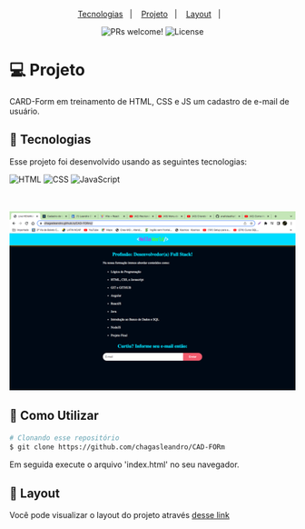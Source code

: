 <p align="center">
  <a href="#-tecnologias">Tecnologias</a>&nbsp;&nbsp;&nbsp;|&nbsp;&nbsp;&nbsp;
  <a href="#-projeto">Projeto</a>&nbsp;&nbsp;&nbsp;|&nbsp;&nbsp;&nbsp;
  <a href="#-layout">Layout</a>&nbsp;&nbsp;&nbsp;|&nbsp;&nbsp;&nbsp;
</p>
<p align="center">
 <img src="https://img.shields.io/static/v1?label=PRs&message=welcome&color=49AA26&labelColor=000000" alt="PRs welcome!" />

  <img alt="License" src="https://img.shields.io/static/v1?label=license&message=MIT&color=49AA26&labelColor=000000">
</p>

# 💻  Projeto
<p>CARD-Form em treinamento de HTML, CSS e JS um cadastro de e-mail de usuário.</p>

##  🚀 Tecnologias

Esse projeto foi desenvolvido usando as seguintes tecnologias:

<img  alt="HTML"
     src="https://img.shields.io/badge/HTML-E34F26?style=for-the-badge&logo=html&logoColor=white"/>
<img  alt="CSS"
     src="https://img.shields.io/badge/CSS-%231572B6.svg?style=for-the-badge&logo=CSS&logoColor=white"/>
<img alt="JavaScript"
      src="https://img.shields.io/badge/JavaScript-%231572B6.svg?style=for-the-badge&logo=JavaScript&logoColor=white"/>
      
</br></br>
<img src="img/img.jpg" />      


## :wrench: Como Utilizar
```bash
# Clonando esse repositório
$ git clone https://github.com/chagasleandro/CAD-FORm
```

Em seguida execute o arquivo 'index.html' no seu navegador.

## 🔖 Layout

Você pode visualizar o layout do projeto através [desse link](https://chagasleandro.github.io/CAD-FORm//)
